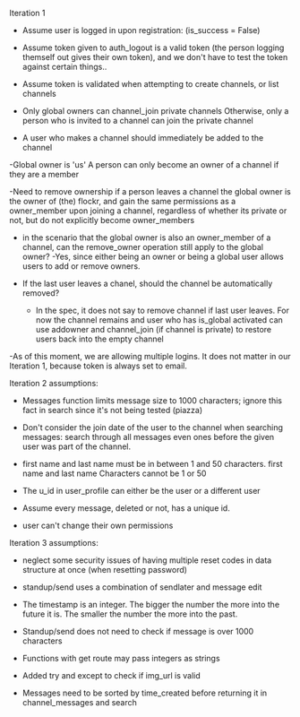 Iteration 1
- Assume user is logged in upon registration: (is_success = False)

- Assume token given to auth_logout is a valid token (the person logging themself out gives their own token), and we don't have to test the token against certain things..

- Assume token is validated when attempting to create channels, or list channels

- Only global owners can channel_join private channels
Otherwise, only a person who is invited to a channel can join the private channel

- A user who makes a channel should immediately be added to the channel

-Global owner is 'us'
A person can only become an owner of a channel if they are a member

-Need to remove ownership if a person leaves a channel
the global owner is the owner of (the) flockr, and gain the same permissions as a owner_member upon joining a channel, regardless of whether its private or not, but do not explicitly become owner_members

- in the scenario that the global owner is also an owner_member of a channel, can the remove_owner operation still apply to the global owner?
    -Yes, since either being an owner or being a global user allows users to add or remove owners. 

- If the last user leaves a chanel, should the channel be automatically removed?
    - In the spec, it does not say to remove channel if last user leaves. For now the channel remains and user who has is_global activated can use addowner and channel_join (if channel is private) to restore users back into the empty channel

-A​​​​​​s of this moment, we are allowing multiple logins. It does not matter in our Iteration 1, because token is always set to email. 


Iteration 2 assumptions:

- Messages function limits message size to 1000 characters; ignore this fact in search since it's not being tested (piazza)

- Don't consider the join date of the user to the channel when searching messages: search through all messages even ones before the given user was part of the channel.

- first name and last name must be in between 1 and 50 characters. first name and last name Characters cannot be 1 or 50

- The u_id in user_profile can either be the user or a different user

- Assume every message, deleted or not, has a unique id.

- user can't change their own permissions

Iteration 3 assumptions:
- neglect some security issues of having multiple reset codes in data structure at once (when resetting password)

- standup/send uses a combination of sendlater and message edit

- The timestamp is an integer. The bigger the number the more into the future it is. The smaller the number the more into the past.

- Standup/send does not need to check if message is over 1000 characters

- Functions with get route may pass integers as strings

- Added try and except to check if img_url is valid

- Messages need to be sorted by time_created before returning it in channel_messages and search

